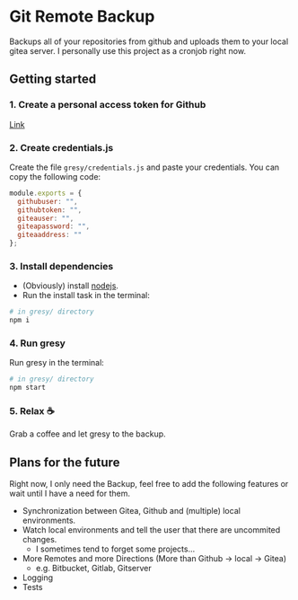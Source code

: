 # **G**it **Re**mote **B**ackup

Backups all of your repositories from github and uploads them to your local gitea server.
I personally use this project as a cronjob right now.

## Getting started

### 1. Create a personal access token for Github

[Link](https://help.github.com/en/github/authenticating-to-github/creating-a-personal-access-token-for-the-command-line)

### 2. Create credentials.js

Create the file `gresy/credentials.js` and paste your credentials.
You can copy the following code:

```javascript
module.exports = {
  githubuser: "",
  githubtoken: "",
  giteauser: "",
  giteapassword: "",
  giteaaddress: ""
};
```

### 3. Install dependencies

* (Obviously) install [nodejs](https://nodejs.org/en/).
* Run the install task in the terminal:

```bash
# in gresy/ directory
npm i
```

### 4. Run gresy

Run gresy in the terminal:

```bash
# in gresy/ directory
npm start
```

### 5. Relax ☕

Grab a coffee and let gresy to the backup.

## Plans for the future

Right now, I only need the Backup, feel free to add the following features or wait until I have a need for them.

* Synchronization between Gitea, Github and (multiple) local environments.
* Watch local environments and tell the user that there are uncommited changes.
  * I sometimes tend to forget some projects...
* More Remotes and more Directions (More than Github -> local -> Gitea)
  * e.g. Bitbucket, Gitlab, Gitserver
* Logging
* Tests
